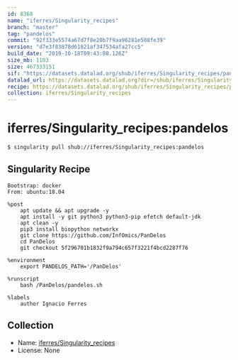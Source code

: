 ```yaml
---
id: 8368
name: "iferres/Singularity_recipes"
branch: "master"
tag: "pandelos"
commit: "92f333e5574a67d7f8e20b7f9aa96281e508fe39"
version: "d7e3f83878d61821af347534afa27cc5"
build_date: "2019-10-18T09:43:08.126Z"
size_mb: 1103
size: 467333151
sif: "https://datasets.datalad.org/shub/iferres/Singularity_recipes/pandelos/2019-10-18-92f333e5-d7e3f838/d7e3f83878d61821af347534afa27cc5.simg"
datalad_url: https://datasets.datalad.org?dir=/shub/iferres/Singularity_recipes/pandelos/2019-10-18-92f333e5-d7e3f838/
recipe: https://datasets.datalad.org/shub/iferres/Singularity_recipes/pandelos/2019-10-18-92f333e5-d7e3f838/Singularity
collection: iferres/Singularity_recipes
---
```


# iferres/Singularity_recipes:pandelos

```bash
$ singularity pull shub://iferres/Singularity_recipes:pandelos
```

## Singularity Recipe

```singularity
Bootstrap: docker
From: ubuntu:18.04

%post
	apt update && apt upgrade -y
	apt install -y git python3 python3-pip efetch default-jdk
	apt clean -y
	pip3 install biopython networkx
	git clone https://github.com/InfOmics/PanDelos
	cd PanDelos
	git checkout 5f296701b1832f9a794c657f3221f4bcd2287f76

%environment
	export PANDELOS_PATH='/PanDelos'
	
%runscript
	bash /PanDelos/pandelos.sh

%labels 
	author Ignacio Ferres
```

## Collection

 - Name: [iferres/Singularity_recipes](https://github.com/iferres/Singularity_recipes)
 - License: None

